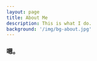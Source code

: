 ```yaml
---
layout: page
title: About Me
description: This is what I do.
background: '/img/bg-about.jpg'
---
```


### 嗯。
